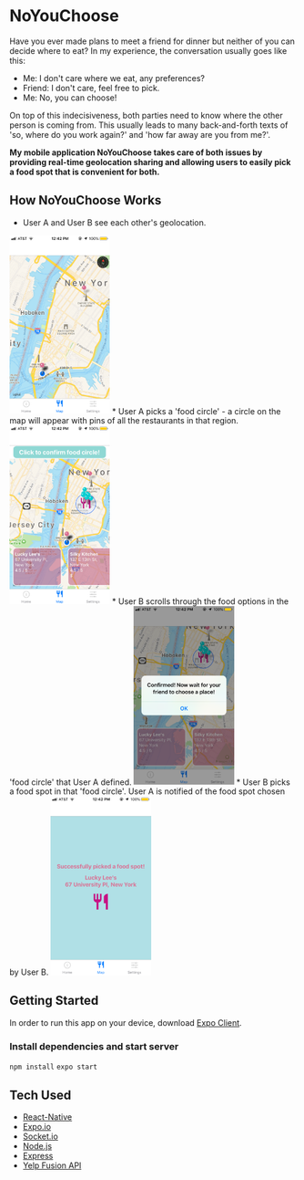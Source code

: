 # NoYouChoose
Have you ever made plans to meet a friend for dinner but neither of you can decide where to eat? In my experience, the conversation usually goes like this:
- Me: I don't care where we eat, any preferences?
- Friend: I don't care, feel free to pick.
- Me: No, you can choose!

On top of this indecisiveness, both parties need to know where the other person is coming from. This usually leads to many back-and-forth texts of 'so, where do you work again?' and 'how far away are you from me?'.

**My mobile application NoYouChoose takes care of both issues by providing real-time geolocation sharing and allowing users to easily pick a food spot that is convenient for both.**

## How NoYouChoose Works
* User A and User B see each other's geolocation.
<img src="/assets/images/IMG_1494_2.png" width="35%" height="35%">
* User A picks a 'food circle' - a circle on the map will appear with pins of all the restaurants in that region.
<img src="/assets/images/IMG_1495_2.PNG" width="35%" height="35%">
* User B scrolls through the food options in the 'food circle' that User A defined.
<img src="/assets/images/IMG_1496_2.PNG" width="35%" height="35%">
* User B picks a food spot in that 'food circle'. User A is notified of the food spot chosen by User B.
<img src="/assets/images/IMG_1497_2.PNG" width="35%" height="35%">

## Getting Started
In order to run this app on your device, download [Expo Client](https://itunes.apple.com/us/app/expo-client/id982107779?mt=8).

### Install dependencies and start server
```npm install```
```expo start```

## Tech Used
* [React-Native](https://facebook.github.io/react-native/)
* [Expo.io](https://expo.io/)
* [Socket.io](https://socket.io/)
* [Node.js](https://nodejs.org/en/)
* [Express](https://expressjs.com/)
* [Yelp Fusion API](https://www.yelp.com/fusion)
